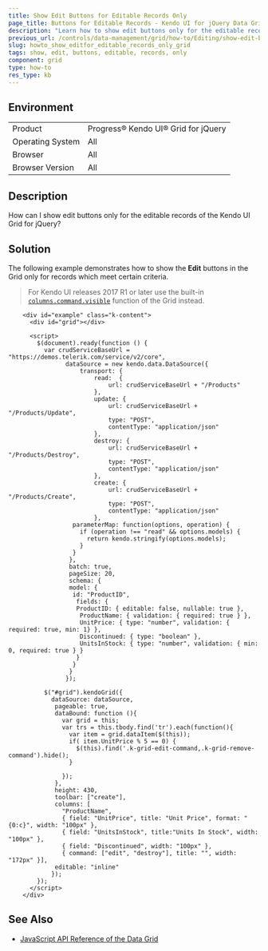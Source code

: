 ```yaml
---
title: Show Edit Buttons for Editable Records Only
page_title: Buttons for Editable Records - Kendo UI for jQuery Data Grid
description: "Learn how to show edit buttons only for the editable records of the Kendo UI Grid for jQuery."
previous_url: /controls/data-management/grid/how-to/Editing/show-edit-button-for-editable-records-only
slug: howto_show_editfor_editable_records_only_grid
tags: show, edit, buttons, editable, records, only
component: grid
type: how-to
res_type: kb
---
```


## Environment

<table>
 <tr>
  <td>Product</td>
  <td>Progress® Kendo UI® Grid for jQuery</td> 
 </tr>
 <tr>
  <td>Operating System</td>
  <td>All</td>
 </tr>
 <tr>
  <td>Browser</td>
  <td>All</td>
 </tr>
 <tr>
  <td>Browser Version</td>
  <td>All</td>
 </tr>
</table>

## Description

How can I show edit buttons only for the editable records of the Kendo UI Grid for jQuery?

## Solution

The following example demonstrates how to show the **Edit** buttons in the Grid only for records which meet certain criteria.

> For Kendo UI releases 2017 R1 or later use the built-in [`columns.command.visible`](/api/javascript/ui/grid/configuration/columns.command#columns.command.visible) function of the Grid instead.

```dojo
    <div id="example" class="k-content">
      <div id="grid"></div>

      <script>
        $(document).ready(function () {
          var crudServiceBaseUrl = "https://demos.telerik.com/service/v2/core",
                dataSource = new kendo.data.DataSource({
                    transport: {
                        read:  {
                            url: crudServiceBaseUrl + "/Products"
                        },
                        update: {
                            url: crudServiceBaseUrl + "/Products/Update",
                            type: "POST",
                    		contentType: "application/json"
                        },
                        destroy: {
                            url: crudServiceBaseUrl + "/Products/Destroy",
                            type: "POST",
                    		contentType: "application/json"
                        },
                        create: {
                            url: crudServiceBaseUrl + "/Products/Create",
                            type: "POST",
                    		contentType: "application/json"
                        },
                  parameterMap: function(options, operation) {
                    if (operation !== "read" && options.models) {
                      return kendo.stringify(options.models);
                    }
                  }
                 },
                 batch: true,
                 pageSize: 20,
                 schema: {
                 model: {
                  id: "ProductID",
                   fields: {
                   ProductID: { editable: false, nullable: true },
                    ProductName: { validation: { required: true } },
                    UnitPrice: { type: "number", validation: { required: true, min: 1} },
                    Discontinued: { type: "boolean" },
                    UnitsInStock: { type: "number", validation: { min: 0, required: true } }
                   }
                  }
                 }
                });

          $("#grid").kendoGrid({
            dataSource: dataSource,
             pageable: true,
             dataBound: function (){
               var grid = this;
               var trs = this.tbody.find('tr').each(function(){
                 var item = grid.dataItem($(this));
                 if( item.UnitPrice % 5 == 0) {
                   $(this).find('.k-grid-edit-command,.k-grid-remove-command').hide();
                 }

               });               
             },
             height: 430,
             toolbar: ["create"],
             columns: [
               "ProductName",
               { field: "UnitPrice", title: "Unit Price", format: "{0:c}", width: "100px" },
               { field: "UnitsInStock", title:"Units In Stock", width: "100px" },
               { field: "Discontinued", width: "100px" },
               { command: ["edit", "destroy"], title: "", width: "172px" }],
             editable: "inline"
            });
        });
      </script>
    </div>
```

## See Also

* [JavaScript API Reference of the Data Grid](/api/javascript/ui/grid)
